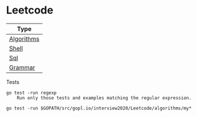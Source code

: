 # Leetcode

| Type |
|------|
|[Algorithms](./algorithms)|
|[Shell](./shell)|
|[Sql](./sql)|
|[Grammar](./grammar)|

Tests

    go test -run regexp
        Run only those tests and examples matching the regular expression.
        
    go test -run $GOPATH/src/gopl.io/interview2020/Leetcode/algorithms/my*
